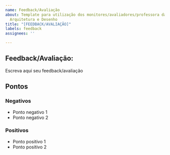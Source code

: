 ```yaml
---
name: Feedback/Avaliação
about: Template para utilização dos monitores/avaliadores/professora da matéria de
  Arquitetura e Desenho
title: "[FEEDBACK/AVALIAÇÃO]"
labels: feedback
assignees: ''

---
```


## Feedback/Avaliação:

Escreva aqui seu feedback/avaliação

## Pontos
### Negativos

 * Ponto negativo 1
 * Ponto negativo 2

### Positivos

 * Ponto positivo 1
 * Ponto positivo 2
